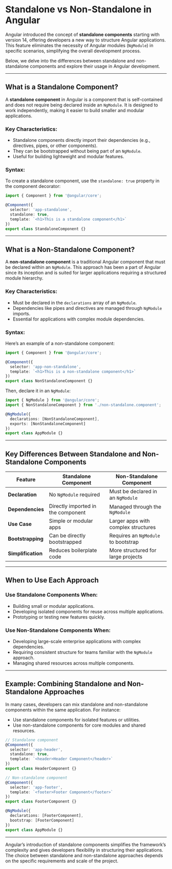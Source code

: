
# Standalone vs Non-Standalone in Angular

Angular introduced the concept of **standalone components** starting with version 14, offering developers a new way to structure Angular applications. This feature eliminates the necessity of Angular modules (`NgModule`) in specific scenarios, simplifying the overall development process.

Below, we delve into the differences between standalone and non-standalone components and explore their usage in Angular development.

---

## What is a Standalone Component?
A **standalone component** in Angular is a component that is self-contained and does not require being declared inside an `NgModule`. It is designed to work independently, making it easier to build smaller and modular applications.

### **Key Characteristics:**
- Standalone components directly import their dependencies (e.g., directives, pipes, or other components).
- They can be bootstrapped without being part of an `NgModule`.
- Useful for building lightweight and modular features.

### **Syntax:**
To create a standalone component, use the `standalone: true` property in the component decorator:
```typescript
import { Component } from '@angular/core';

@Component({
  selector: 'app-standalone',
  standalone: true,
  template: `<h1>This is a standalone component</h1>`
})
export class StandaloneComponent {}
```

---

## What is a Non-Standalone Component?
A **non-standalone component** is a traditional Angular component that must be declared within an `NgModule`. This approach has been a part of Angular since its inception and is suited for larger applications requiring a structured module hierarchy.

### **Key Characteristics:**
- Must be declared in the `declarations` array of an `NgModule`.
- Dependencies like pipes and directives are managed through `NgModule` imports.
- Essential for applications with complex module dependencies.

### **Syntax:**
Here’s an example of a non-standalone component:
```typescript
import { Component } from '@angular/core';

@Component({
  selector: 'app-non-standalone',
  template: `<h1>This is a non-standalone component</h1>`
})
export class NonStandaloneComponent {}
```
Then, declare it in an `NgModule`:
```typescript
import { NgModule } from '@angular/core';
import { NonStandaloneComponent } from './non-standalone.component';

@NgModule({
  declarations: [NonStandaloneComponent],
  exports: [NonStandaloneComponent]
})
export class AppModule {}
```

---

## Key Differences Between Standalone and Non-Standalone Components

| Feature                  | Standalone Component                   | Non-Standalone Component            |
|--------------------------|----------------------------------------|-------------------------------------|
| **Declaration**          | No `NgModule` required                | Must be declared in an `NgModule`  |
| **Dependencies**         | Directly imported in the component    | Managed through the `NgModule`     |
| **Use Case**             | Simple or modular apps                | Larger apps with complex structures|
| **Bootstrapping**        | Can be directly bootstrapped          | Requires an `NgModule` to bootstrap|
| **Simplification**       | Reduces boilerplate code              | More structured for large projects |

---

## When to Use Each Approach

### **Use Standalone Components When:**
- Building small or modular applications.
- Developing isolated components for reuse across multiple applications.
- Prototyping or testing new features quickly.

### **Use Non-Standalone Components When:**
- Developing large-scale enterprise applications with complex dependencies.
- Requiring consistent structure for teams familiar with the `NgModule` approach.
- Managing shared resources across multiple components.

---

## Example: Combining Standalone and Non-Standalone Approaches
In many cases, developers can mix standalone and non-standalone components within the same application. For instance:

- Use standalone components for isolated features or utilities.
- Use non-standalone components for core modules and shared resources.

```typescript
// Standalone component
@Component({
  selector: 'app-header',
  standalone: true,
  template: `<header>Header Component</header>`
})
export class HeaderComponent {}

// Non-standalone component
@Component({
  selector: 'app-footer',
  template: `<footer>Footer Component</footer>`
})
export class FooterComponent {}

@NgModule({
  declarations: [FooterComponent],
  bootstrap: [FooterComponent]
})
export class AppModule {}
```

---

Angular’s introduction of standalone components simplifies the framework’s complexity and gives developers flexibility in structuring their applications. The choice between standalone and non-standalone approaches depends on the specific requirements and scale of the project.
